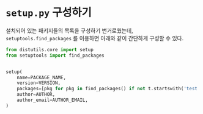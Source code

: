 # `setup.py` 구성하기 

설치되어 있는 패키지들의 목록을 구성하기 번거로웠는데, `setuptools.find_packages` 를 이용하면
아래와 같이 간단하게 구성할 수 있다.


```python
from distutils.core import setup
from setuptools import find_packages


setup(
    name=PACKAGE_NAME,
    version=VERSION,
    packages=[pkg for pkg in find_packages() if not t.startswith('test')],
    author=AUTHOR,
    author_email=AUTHOR_EMAIL,
)
```